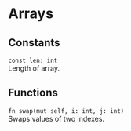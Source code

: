 # Arrays
## Constants
`const len: int`\
Length of array. 

## Functions

`fn swap(mut self, i: int, j: int)`\
Swaps values of two indexes.
